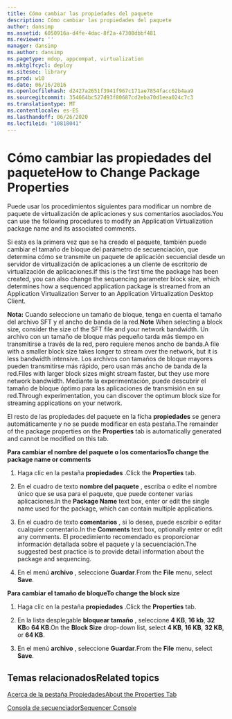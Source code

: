 ```yaml
---
title: Cómo cambiar las propiedades del paquete
description: Cómo cambiar las propiedades del paquete
author: dansimp
ms.assetid: 6050916a-d4fe-4dac-8f2a-47308dbbf481
ms.reviewer: ''
manager: dansimp
ms.author: dansimp
ms.pagetype: mdop, appcompat, virtualization
ms.mktglfcycl: deploy
ms.sitesec: library
ms.prod: w10
ms.date: 06/16/2016
ms.openlocfilehash: d2427a2651f3941f967c171ae7854facc62b4aa9
ms.sourcegitcommit: 354664bc527d93f80687cd2eba70d1eea024c7c3
ms.translationtype: MT
ms.contentlocale: es-ES
ms.lasthandoff: 06/26/2020
ms.locfileid: "10818041"
---
```

# <span data-ttu-id="01e08-103">Cómo cambiar las propiedades del paquete</span><span class="sxs-lookup"><span data-stu-id="01e08-103">How to Change Package Properties</span></span>


<span data-ttu-id="01e08-104">Puede usar los procedimientos siguientes para modificar un nombre de paquete de virtualización de aplicaciones y sus comentarios asociados.</span><span class="sxs-lookup"><span data-stu-id="01e08-104">You can use the following procedures to modify an Application Virtualization package name and its associated comments.</span></span>

<span data-ttu-id="01e08-105">Si esta es la primera vez que se ha creado el paquete, también puede cambiar el tamaño de bloque del parámetro de secuenciación, que determina cómo se transmite un paquete de aplicación secuencial desde un servidor de virtualización de aplicaciones a un cliente de escritorio de virtualización de aplicaciones.</span><span class="sxs-lookup"><span data-stu-id="01e08-105">If this is the first time the package has been created, you can also change the sequencing parameter block size, which determines how a sequenced application package is streamed from an Application Virtualization Server to an Application Virtualization Desktop Client.</span></span>

<span data-ttu-id="01e08-106">**Nota:**  Cuando seleccione un tamaño de bloque, tenga en cuenta el tamaño del archivo SFT y el ancho de banda de la red.</span><span class="sxs-lookup"><span data-stu-id="01e08-106">**Note** When selecting a block size, consider the size of the SFT file and your network bandwidth.</span></span> <span data-ttu-id="01e08-107">Un archivo con un tamaño de bloque más pequeño tarda más tiempo en transmitirse a través de la red, pero requiere menos ancho de banda.</span><span class="sxs-lookup"><span data-stu-id="01e08-107">A file with a smaller block size takes longer to stream over the network, but it is less bandwidth intensive.</span></span> <span data-ttu-id="01e08-108">Los archivos con tamaños de bloque mayores pueden transmitirse más rápido, pero usan más ancho de banda de la red.</span><span class="sxs-lookup"><span data-stu-id="01e08-108">Files with larger block sizes might stream faster, but they use more network bandwidth.</span></span> <span data-ttu-id="01e08-109">Mediante la experimentación, puede descubrir el tamaño de bloque óptimo para las aplicaciones de transmisión en su red.</span><span class="sxs-lookup"><span data-stu-id="01e08-109">Through experimentation, you can discover the optimum block size for streaming applications on your network.</span></span>

 

<span data-ttu-id="01e08-110">El resto de las propiedades del paquete en la ficha **propiedades** se genera automáticamente y no se puede modificar en esta pestaña.</span><span class="sxs-lookup"><span data-stu-id="01e08-110">The remainder of the package properties on the **Properties** tab is automatically generated and cannot be modified on this tab.</span></span>

**<span data-ttu-id="01e08-111">Para cambiar el nombre del paquete o los comentarios</span><span class="sxs-lookup"><span data-stu-id="01e08-111">To change the package name or comments</span></span>**

1.  <span data-ttu-id="01e08-112">Haga clic en la pestaña **propiedades** .</span><span class="sxs-lookup"><span data-stu-id="01e08-112">Click the **Properties** tab.</span></span>

2.  <span data-ttu-id="01e08-113">En el cuadro de texto **nombre del paquete** , escriba o edite el nombre único que se usa para el paquete, que puede contener varias aplicaciones.</span><span class="sxs-lookup"><span data-stu-id="01e08-113">In the **Package Name** text box, enter or edit the single name used for the package, which can contain multiple applications.</span></span>

3.  <span data-ttu-id="01e08-114">En el cuadro de texto **comentarios** , si lo desea, puede escribir o editar cualquier comentario.</span><span class="sxs-lookup"><span data-stu-id="01e08-114">In the **Comments** text box, optionally enter or edit any comments.</span></span> <span data-ttu-id="01e08-115">El procedimiento recomendado es proporcionar información detallada sobre el paquete y la secuenciación.</span><span class="sxs-lookup"><span data-stu-id="01e08-115">The suggested best practice is to provide detail information about the package and sequencing.</span></span>

4.  <span data-ttu-id="01e08-116">En el menú **archivo** , seleccione **Guardar**.</span><span class="sxs-lookup"><span data-stu-id="01e08-116">From the **File** menu, select **Save**.</span></span>

**<span data-ttu-id="01e08-117">Para cambiar el tamaño de bloque</span><span class="sxs-lookup"><span data-stu-id="01e08-117">To change the block size</span></span>**

1.  <span data-ttu-id="01e08-118">Haga clic en la pestaña **propiedades** .</span><span class="sxs-lookup"><span data-stu-id="01e08-118">Click the **Properties** tab.</span></span>

2.  <span data-ttu-id="01e08-119">En la lista desplegable **bloquear tamaño** , seleccione **4 KB**, **16 kb**, **32 KB**o **64 KB**.</span><span class="sxs-lookup"><span data-stu-id="01e08-119">On the **Block Size** drop-down list, select **4 KB**, **16 KB**, **32 KB**, or **64 KB**.</span></span>

3.  <span data-ttu-id="01e08-120">En el menú **archivo** , seleccione **Guardar**.</span><span class="sxs-lookup"><span data-stu-id="01e08-120">From the **File** menu, select **Save**.</span></span>

## <span data-ttu-id="01e08-121">Temas relacionados</span><span class="sxs-lookup"><span data-stu-id="01e08-121">Related topics</span></span>


[<span data-ttu-id="01e08-122">Acerca de la pestaña Propiedades</span><span class="sxs-lookup"><span data-stu-id="01e08-122">About the Properties Tab</span></span>](about-the-properties-tab.md)

[<span data-ttu-id="01e08-123">Consola de secuenciador</span><span class="sxs-lookup"><span data-stu-id="01e08-123">Sequencer Console</span></span>](sequencer-console.md)

 

 





